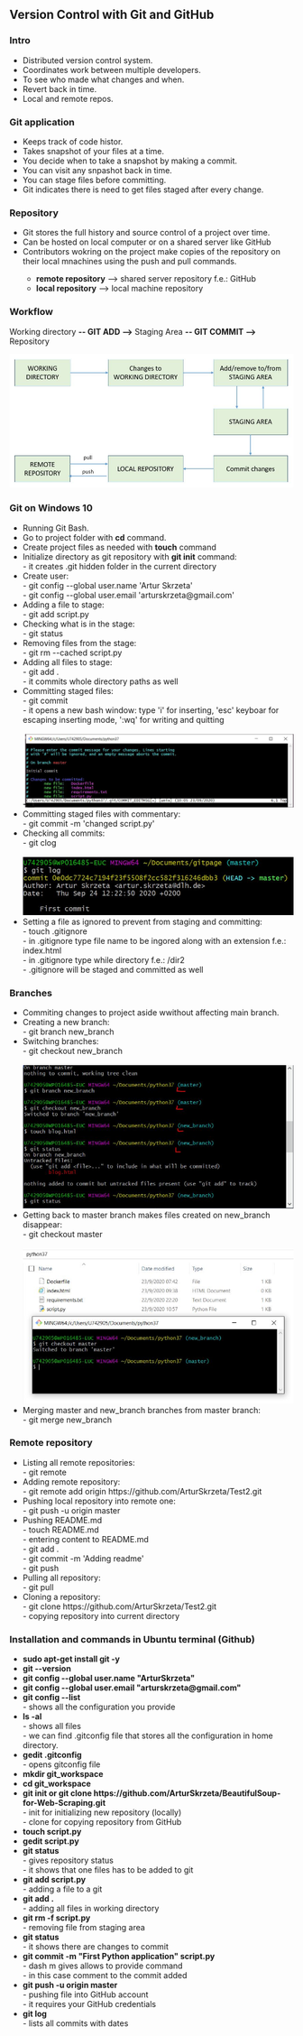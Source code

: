 <h2>Version Control with Git and GitHub</h2>

<h3>Intro</h3>
<ul>
  <li>Distributed version control system.</li>
  <li>Coordinates work between multiple developers.</li>
  <li>To see who made what changes and when.</li>
  <li>Revert back in time.</li>
  <li>Local and remote repos.</li>
</ul>

<h3>Git application</h3>
<ul>
  <li>Keeps track of code histor.</li>
  <li>Takes snapshot of your files at a time.</li>
  <li>You decide when to take a snapshot by making a commit.</li>
  <li>You can visit any snpashot back in time.</li>
  <li>You can stage files before committing.</li>
  <li>Git indicates there is need to get files staged after every change.</li>
</ul>

<h3>Repository</h3>
<ul>
  <li>Git stores the full history and source control of a project over time.</li>
  <li>Can be hosted on local computer or on a shared server like GitHub</li>
  <li>Contributors wokring on the project make  copies of the repository on their local mnachines using the push and pull commands.</li>
  <ul>
    <li><b>remote repository</b> --> shared server repository f.e.: GitHub</li>
    <li><b>local repository</b> --> local machine repository</li>
  </ul>
</ul>

<h3>Workflow</h3>
<p>Working directory <b>-- GIT ADD --></b> Staging Area <b>-- GIT COMMIT --></b> Repository</p>
<img src="images/workflow.JPG">

<h3>Git on Windows 10</h3>
<ul>
  <li>Running Git Bash.</li>
  <li>Go to project folder with <b>cd</b> command.</li>
  <li>Create project files as needed with <b>touch</b> command</li>
  <li>Initialize directory as git repository with <b>git init</b> command:
    <br>
    - it creates .git hidden folder in the current directory
  </li>
  <li>Create user:
    <br>
    - git config --global user.name 'Artur Skrzeta'<br>
    - git config --global user.email 'arturskrzeta@gmail.com'
  </li>
  <li>Adding a file to stage:
    <br>
    - git add script.py
  </li>
  <li>Checking what is in the stage:
    <br>
    - git status
  </li>
  <li>Removing files from the stage:
    <br>
    - git rm --cached script.py
  </li>
  <li>Adding all files to stage:
    <br>
    - git add .<br>
    - it commits whole directory paths as well
  </li>
  <li>Committing staged files:
    <br>
    - git commit<br>
    - it opens a new bash window: type 'i' for inserting, 'esc' keyboar for escaping inserting mode, ':wq' for writing and quitting
    <br>
    <br>
    <img src="images/commit.JPG">
  </li>
  <li>Committing staged files with commentary:
    <br>
    - git commit -m 'changed script.py'
  </li>
  <li>Checking all commits:
    <br>
    - git clog<br>
    <br>
    <img src="images/gitlog.JPG">
  </li>
  <li>Setting a file as ignored to prevent from staging and committing:
    <br>
    - touch .gitignore<br>
    - in .gitignore type file name to be ingored along with an extension f.e.: index.html<br>
    - in .gitignore type while directory f.e.: /dir2<br>
    - .gitignore will be staged and committed as well
  </li>
</ul>



<h3>Branches</h3>
<ul>
  <li>Commiting changes to project aside wwithout affecting main branch.</li>
  <li>Creating a new branch:
    <br>
    - git branch new_branch
  </li>
  <li>Switching branches:
    <br>
    - git checkout new_branch<br>
    <br>
    <img src="images/branches.JPG">
  </li>
  <li>Getting back to master branch makes files created on new_branch disappear:
    <br>
    - git checkout master<br>
    <br>
    <img src="images/back_to_master.JPG">
  </li>
  <li>Merging master and new_branch branches from master branch:
    <br>
    - git merge new_branch
  </li>
</ul>



<h3>Remote repository</h3>
<ul>
  <li>Listing all remote repositories:
    <br>
    - git remote
  </li>
   <li>Adding remote repository:
    <br>
    - git remote add origin https://github.com/ArturSkrzeta/Test2.git
  </li>
  <li>Pushing local repository into remote one:
    <br>
    - git push -u origin master
  </li>
  <li>Pushing README.md
    <br>
    - touch README.md<br>
    - entering content to README.md<br>
    - git add .<br>
    - git commit -m 'Adding readme'<br>
    - git push<br>
  </li>
  <li>Pulling all repository:
    <br>
    - git pull
  </li>
  <li>Cloning a repository:
    <br>
    - git clone https://github.com/ArturSkrzeta/Test2.git<br>
    - copying repository into current directory
  </li>
</ul>


<h3>Installation and commands in Ubuntu terminal (Github)</h3>
<ul>
  <li><b>sudo apt-get install git -y</b></li>
  <li><b>git --version</b></li>
  <li><b>git config --global user.name "ArturSkrzeta"</b></li>
  <li><b>git config --global user.email "arturskrzeta@gmail.com"</b></li>
  
  <li><b>git config --list</b>
  <br>
  - shows all the configuration you provide
  </li>
  
  <li><b>ls -al</b>
  <br>
  - shows all files<br>
  - we can find .gitconfig file that stores all the configuration in home directory.
  </li>
  
  <li><b>gedit .gitconfig</b>
  <br>
  - opens gitconfig file
  </li>
  
  <li><b>mkdir git_workspace</b></li>
  <li><b>cd git_workspace</b></li>
  
  <li><b>git init or git clone https://github.com/ArturSkrzeta/BeautifulSoup-for-Web-Scraping.git</b>
  <br>
  - init for initializing new repository (locally)<br>
  - clone for copying repository from GitHub
  </li>
  
  <li><b>touch script.py</b></li>
  <li><b>gedit script.py</b></li>
  
  <li><b>git status</b>
  <br>
  - gives repository status<br>
  - it shows that one files has to be added to git
  </li>
  
  <li><b>git add script.py</b>
  <br>
  - adding a file to a git
  </li>
  
  <li><b>git add .</b>
  <br>
  - adding all files in working directory
  </li>
  
  <li><b>git rm -f script.py</b>
  <br>
  - removing file from staging area
  </li>
  
  <li><b>git status</b>
  <br>
  - it shows there are changes to commit 
  </li>
  
  <li><b>git commit -m "First Python application" script.py</b>
  <br>
  - dash m gives allows to provide command<br>
  - in this case comment to the commit added 
  </li>
  
  <li><b>git push -u origin master</b>
  <br>
  - pushing file into GitHub account<br>
  - it requires your GitHub credentials
  </li>
  
  <li><b>git log</b>
  <br>
  - lists all commits with dates
  </li>
  
</ul>
